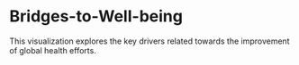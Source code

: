 # Bridges-to-Well-being
This visualization explores the key drivers related towards the improvement of global health efforts.
